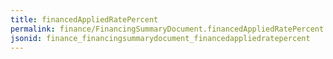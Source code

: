 ```yaml
---
title: financedAppliedRatePercent
permalink: finance/FinancingSummaryDocument.financedAppliedRatePercent.html
jsonid: finance_financingsummarydocument_financedappliedratepercent
---
```

